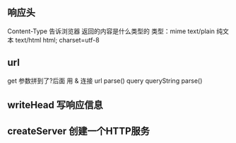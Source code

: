 ## 响应头
Content-Type 告诉浏览器 返回的内容是什么类型的
类型：mime text/plain 纯文本   text/html html; charset=utf-8

## url 
get 参数拼到了?后面 用 & 连接
url parse() query
queryString parse()

## writeHead 写响应信息
## createServer 创建一个HTTP服务